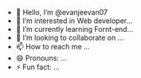 - 👋 Hello, I’m @evanjeevan07
- 👀 I’m interested in Web developer...
- 🌱 I’m currently learning Fornt-end...
- 💞️ I’m looking to collaborate on ...
- 📫 How to reach me ...
- 😄 Pronouns: ...
- ⚡ Fun fact: ...

<!---
evanjeevan07/evanjeevan07 is a ✨ special ✨ repository because its `README.md` (this file) appears on your GitHub profile.
You can click the Preview link to take a look at your changes.
--->
